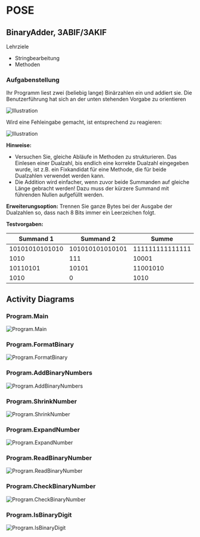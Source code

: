 # POSE

## BinaryAdder, 3ABIF/3AKIF

Lehrziele

- Stringbearbeitung
- Methoden

### Aufgabenstellung

Ihr Programm liest zwei (beliebig lange) Binärzahlen ein und addiert sie. Die Benutzerführung hat sich an der unten stehenden Vorgabe zu orientieren

![Illustration](BinaryAdder.002.png)

Wird eine Fehleingabe gemacht, ist entsprechend zu reagieren:

![Illustration](BinaryAdder.003.png)

**Hinweise:**

- Versuchen  Sie,  gleiche  Abläufe  in  Methoden  zu  strukturieren.  Das  Einlesen  einer  Dualzahl,  bis endlich eine korrekte Dualzahl eingegeben wurde, ist z.B. ein Fixkandidat für eine Methode, die für beide Dualzahlen verwendet werden kann.
- Die Addition wird einfacher, wenn zuvor beide Summanden auf gleiche Länge gebracht werden! Dazu muss der kürzere Summand mit führenden Nullen aufgefüllt werden.

**Erweiterungsoption:** Trennen Sie ganze Bytes bei der Ausgabe der Dualzahlen so, dass nach 8 Bits immer ein Leerzeichen folgt.

**Testvorgaben:**

|**Summand 1**  |**Summand 2**   |**Summe**       |
| -             | -              | -              |
|10101010101010 |101010101010101 |111111111111111 |
|1010           |111             |10001           |
|10110101       |10101           |11001010        |
|1010           |0               |1010            |

## Activity Diagrams

### Program.Main

![Program.Main](http://www.plantuml.com/plantuml/proxy?cache=no&src=https://raw.githubusercontent.com/leoggehrer/2324-34_ABIF_ACIF_POSE/master/BinaryAdder.ConApp/Diagrams/ac_Program_Main.puml)

### Program.FormatBinary

![Program.FormatBinary](http://www.plantuml.com/plantuml/proxy?cache=no&src=https://raw.githubusercontent.com/leoggehrer/2324-34_ABIF_ACIF_POSE/master/BinaryAdder.ConApp/Diagrams/ac_Program_FormatBinary.puml)

### Program.AddBinaryNumbers

![Program.AddBinaryNumbers](http://www.plantuml.com/plantuml/proxy?cache=no&src=https://raw.githubusercontent.com/leoggehrer/2324-34_ABIF_ACIF_POSE/master/BinaryAdder.ConApp/Diagrams/ac_Program_AddBinaryNumbers.puml)

### Program.ShrinkNumber

![Program.ShrinkNumber](http://www.plantuml.com/plantuml/proxy?cache=no&src=https://raw.githubusercontent.com/leoggehrer/2324-34_ABIF_ACIF_POSE/master/BinaryAdder.ConApp/Diagrams/ac_Program_ShrinkNumber.puml)

### Program.ExpandNumber

![Program.ExpandNumber](http://www.plantuml.com/plantuml/proxy?cache=no&src=https://raw.githubusercontent.com/leoggehrer/2324-34_ABIF_ACIF_POSE/master/BinaryAdder.ConApp/Diagrams/ac_Program_ExpandNumber.puml)

### Program.ReadBinaryNumber

![Program.ReadBinaryNumber](http://www.plantuml.com/plantuml/proxy?cache=no&src=https://raw.githubusercontent.com/leoggehrer/2324-34_ABIF_ACIF_POSE/master/BinaryAdder.ConApp/Diagrams/ac_Program_ReadBinaryNumber.puml)

### Program.CheckBinaryNumber

![Program.CheckBinaryNumber](http://www.plantuml.com/plantuml/proxy?cache=no&src=https://raw.githubusercontent.com/leoggehrer/2324-34_ABIF_ACIF_POSE/master/BinaryAdder.ConApp/Diagrams/ac_Program_CheckBinaryNumber.puml)

### Program.IsBinaryDigit

![Program.IsBinaryDigit](http://www.plantuml.com/plantuml/proxy?cache=no&src=https://raw.githubusercontent.com/leoggehrer/2324-34_ABIF_ACIF_POSE/master/BinaryAdder.ConApp/Diagrams/ac_Program_IsBinaryDigit.puml)
